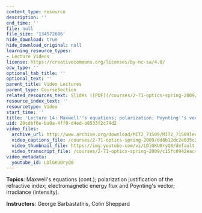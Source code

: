 ```yaml
---
content_type: resource
description: ''
end_time: ''
file: null
file_size: '134572686'
hide_download: true
hide_download_original: null
learning_resource_types:
- Lecture Videos
license: https://creativecommons.org/licenses/by-nc-sa/4.0/
ocw_type: ''
optional_tab_title: ''
optional_text: ''
parent_title: Video Lectures
parent_type: CourseSection
related_resources_text: Slides ([PDF](/courses/2-71-optics-spring-2009/resources/mit2_71s09_lec14))
resource_index_text: ''
resourcetype: Video
start_time: ''
title: 'Lecture 14: Maxwell''s equations; polarization; Poynting''s vector'
uid: 20cdbf6e-ba0a-4ff0-d4ed-b8533f2c74d2
video_files:
  archive_url: http://www.archive.org/download/MIT2_71S09/MIT2_71S09lec14_300k.mp4
  video_captions_file: /courses/2-71-optics-spring-2009/dd8b12dc2e035c2095c93aecbc410254_LDlGKU0ryQ8.vtt
  video_thumbnail_file: https://img.youtube.com/vi/LDlGKU0ryQ8/default.jpg
  video_transcript_file: /courses/2-71-optics-spring-2009/c15fc0942eac409b6adb1b558c210c00_LDlGKU0ryQ8.pdf
video_metadata:
  youtube_id: LDlGKU0ryQ8
---
```


**Topics**: Maxwell's equations (cont.); polarization justification of the refractive index; electromagnetic energy flux and Poynting's vector; irradiance (intensity).

**Instructors**: George Barbastathis, Colin Sheppard

